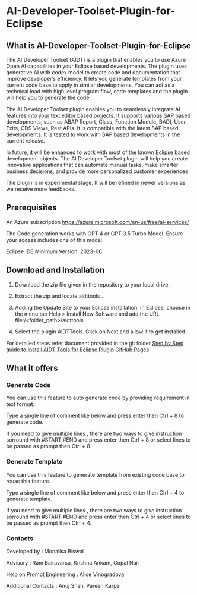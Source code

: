 # AI-Developer-Toolset-Plugin-for-Eclipse
## What is AI-Developer-Toolset-Plugin-for-Eclipse
The AI Developer Toolset (AIDT) is a plugin that enables you to use Azure Open AI capabilities in your Eclipse based developments. The plugin uses generative AI with codex model to create code and documentation that improve developer’s efficiency. It lets you generate templates from your current code base to apply in similar developments. You can act as a technical lead with high level program flow, code templates and the plugin will help you to generate the code.

The AI Developer Toolset plugin enables you to seamlessly integrate AI features into your text editor based projects. It supports various SAP based developments, such as ABAP Report, Class, Function Module, BADI, User Exits, CDS Views, Rest APIs. It is compatible with the latest SAP based developments. It is tested to work with SAP based developments in the current release.

In future, it will be enhanced to work with most of the known Eclipse based development objects. The AI Developer Toolset plugin will help you create innovative applications that can automate manual tasks, make smarter business decisions, and provide more personalized customer experiences

The plugin is in experimental stage. It will be refined in newer versions as we receive more feedbacks.

## Prerequisites
An Azure subscription  https://azure.microsoft.com/en-us/free/ai-services/

The Code generation works with GPT 4 or GPT 3.5 Turbo Model. Ensure your access includes one of this model.

Eclipse IDE Minimum Version: 2023-06

## Download and Installation
1. Download the zip file given in the repository to your local drive.

2. Extract the zip and locate aidttools .

3. Adding the Update Site to your Eclipse installation:
In Eclipse, choose in the menu bar Help > Install New Software and add the URL file:/<folder_path>/aidttools

4. Select the plugin AIDTTools. Click on Next and allow it to get installed.
  
For detailed steps refer document provided in the git folder
[Step by Step guide to Install AIDT Tools for Eclipse Plugin](https://github.com/MonaDevAI/AI-Developer-Plugin-for-Eclipse/blob/main/Step%20by%20Step%20guide%20to%20Install%20AIDT%20Tools%20for%20Eclipse%20Plugin.pdf )
[GitHub Pages](https://pages.github.com/)

## What it offers
### Generate Code
You can use this feature to auto generate code by providing requirement in text format. 

Type a single line of comment like below and press enter then Ctrl + 8 to generate code.

If you need to give multiple lines , there are two ways to give instruction 
sorround with #START #END and press enter then Ctrl + 8 
or select lines to be passed as prompt then Ctrl + 8.

### Generate Template
You can use this feature to generate template from existing code base to reuse this feature. 

Type a single line of comment like below and press enter then Ctrl + 4 to generate template.

If you need to give multiple lines , there are two ways to give instruction 
sorround with #START #END and press enter then Ctrl + 4
or select lines to be passed as prompt then Ctrl + 4.
### Contacts 
Developed by : Monalisa Biswal

Advisory : Ram Bairavarsu, Krishna Ankam, Gopal Nair

Help on Prompt Engineering : Alice Vinogradova

Additional Contacts : Anuj Shah, Pareen Karpe 


   




